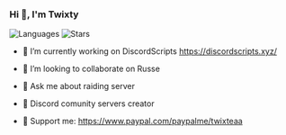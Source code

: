 ###                Hi 👋, I'm Twixty 

![Languages](https://github-readme-stats.vercel.app/api/top-langs/?username=twixty&layout=compact&title_color=fff&text_color=ffffff&bg_color=000000&hide_border=true)
![Stars](https://github-readme-stats.vercel.app/api?username=twixty&title_color=fff&text_color=ffffff&bg_color=000000&include_all_commits=false&hide_border=true&hide_title=true)

- 🔭 I’m currently working on DiscordScripts https://discordscripts.xyz/
- 👯 I’m looking to collaborate on Russe
- 💬 Ask me about raiding server

- 🔧 Discord comunity servers creator

- 🧸 Support me: https://www.paypal.com/paypalme/twixteaa
